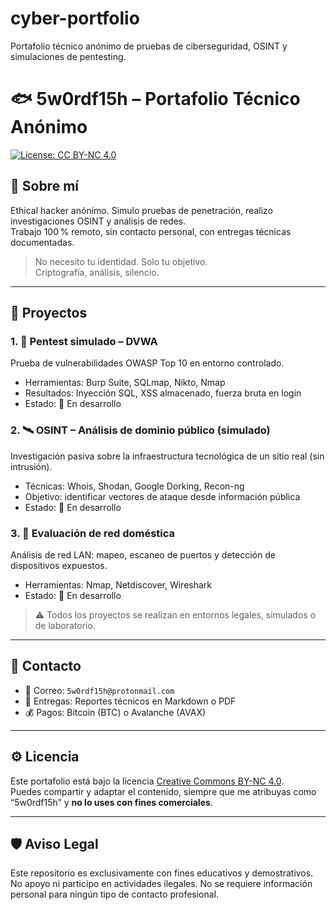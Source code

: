 # cyber-portfolio
Portafolio técnico anónimo de pruebas de ciberseguridad, OSINT y simulaciones de pentesting.
# 🐟 5w0rdf15h – Portafolio Técnico Anónimo

[![License: CC BY-NC 4.0](https://licensebuttons.net/l/by-nc/4.0/88x31.png)](https://creativecommons.org/licenses/by-nc/4.0/)

## 🧠 Sobre mí
Ethical hacker anónimo. Simulo pruebas de penetración, realizo investigaciones OSINT y análisis de redes.  
Trabajo 100 % remoto, sin contacto personal, con entregas técnicas documentadas.

> No necesito tu identidad. Solo tu objetivo.  
> Criptografía, análisis, silencio.

---

## 📁 Proyectos

### 1. 🔐 Pentest simulado – DVWA
Prueba de vulnerabilidades OWASP Top 10 en entorno controlado.  
- Herramientas: Burp Suite, SQLmap, Nikto, Nmap  
- Resultados: Inyección SQL, XSS almacenado, fuerza bruta en login  
- Estado: 🔧 En desarrollo

### 2. 🛰️ OSINT – Análisis de dominio público (simulado)
Investigación pasiva sobre la infraestructura tecnológica de un sitio real (sin intrusión).  
- Técnicas: Whois, Shodan, Google Dorking, Recon-ng  
- Objetivo: identificar vectores de ataque desde información pública  
- Estado: 🔧 En desarrollo

### 3. 📡 Evaluación de red doméstica
Análisis de red LAN: mapeo, escaneo de puertos y detección de dispositivos expuestos.  
- Herramientas: Nmap, Netdiscover, Wireshark  
- Estado: 🔧 En desarrollo

> ⚠️ Todos los proyectos se realizan en entornos legales, simulados o de laboratorio.

---

## 💬 Contacto

- 📧 Correo: `5w0rdf15h@protonmail.com`
- 🧾 Entregas: Reportes técnicos en Markdown o PDF
- 💰 Pagos: Bitcoin (BTC) o Avalanche (AVAX)

---

## ⚙️ Licencia

Este portafolio está bajo la licencia [Creative Commons BY-NC 4.0](https://creativecommons.org/licenses/by-nc/4.0/).  
Puedes compartir y adaptar el contenido, siempre que me atribuyas como “5w0rdf15h” y **no lo uses con fines comerciales**.

---

## 🛡️ Aviso Legal

Este repositorio es exclusivamente con fines educativos y demostrativos.  
No apoyo ni participo en actividades ilegales. No se requiere información personal para ningún tipo de contacto profesional.
